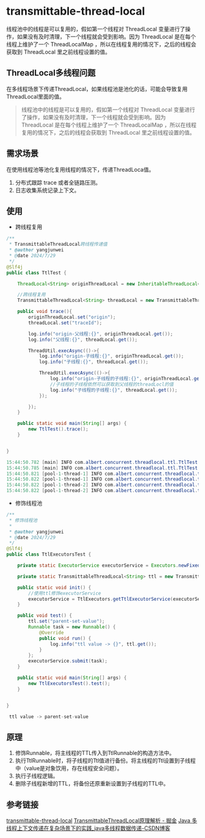 # transmittable-thread-local

线程池中的线程是可以复用的，假如第一个线程对  ThreadLocal 变量进行了操作，如果没有及时清理，下一个线程就会受到影响。因为 ThreadLocal  是在每个线程上维护了一个 ThreadLocalMap ，所以在线程复用的情况下，之后的线程会获取到  ThreadLocal  里之前线程设置的值。

## ThreadLocal多线程问题

在多线程场景下传递ThreadLocal，如果线程池是池化的话，可能会导致复用ThreadLocal里面的值。

> 线程池中的线程是可以复用的，假如第一个线程对  ThreadLocal 变量进行了操作，如果没有及时清理，下一个线程就会受到影响。因为 ThreadLocal  是在每个线程上维护了一个 ThreadLocalMap ，所以在线程复用的情况下，之后的线程会获取到  ThreadLocal  里之前线程设置的值。

## 需求场景

在使用线程池等池化复用线程的情况下，传递ThreadLoca值。

1. 分布式跟踪 trace 或者全链路压测。
2. 日志收集系统记录上下文。

## 使用

- 跨线程复用

```Java
/**
 * TransmittableThreadLocal跨线程传递值
 * @author yangjunwei
 * @date 2024/7/29
 */
@Slf4j
public class TtlTest {

    ThreadLocal<String> originThreadLocal = new InheritableThreadLocal<>();

    //跨线程复用
    TransmittableThreadLocal<String> threadLocal = new TransmittableThreadLocal<>();

    public void trace(){
        originThreadLocal.set("origin");
        threadLocal.set("traceId");

        log.info("origin-父线程:{}", originThreadLocal.get());
        log.info("父线程:{}", threadLocal.get());

        ThreadUtil.execAsync(()->{
            log.info("origin-子线程:{}", originThreadLocal.get());
            log.info("子线程:{}", threadLocal.get());

            ThreadUtil.execAsync(()->{
                log.info("origin-子线程的子线程:{}", originThreadLocal.get());
                //子线程的子线程依然可以获取到父线程的threadLocl的值
                log.info("子线程的子线程:{}", threadLocal.get());
            });

        });
    }

    public static void main(String[] args) {
        new TtlTest().trace();
    }


}

15:44:50.782 [main] INFO com.albert.concurrent.threadlocal.ttl.TtlTest - origin-父线程:origin
15:44:50.785 [main] INFO com.albert.concurrent.threadlocal.ttl.TtlTest - 父线程:traceId
15:44:50.821 [pool-1-thread-1] INFO com.albert.concurrent.threadlocal.ttl.TtlTest - origin-子线程:origin
15:44:50.822 [pool-1-thread-1] INFO com.albert.concurrent.threadlocal.ttl.TtlTest - 子线程:traceId
15:44:50.822 [pool-1-thread-2] INFO com.albert.concurrent.threadlocal.ttl.TtlTest - origin-子线程的子线程:origin
15:44:50.822 [pool-1-thread-2] INFO com.albert.concurrent.threadlocal.ttl.TtlTest - 子线程的子线程:traceId
```

- 修饰线程池

```Java
/**
 * 修饰线程池
 *
 * @author yangjunwei
 * @date 2024/7/29
 */
@Slf4j
public class TtlExecutorsTest {

    private static ExecutorService executorService = Executors.newFixedThreadPool(10);

    private static TransmittableThreadLocal<String> ttl = new TransmittableThreadLocal<>();

    public static void init() {
        //使用ttl修饰executorService
        executorService = TtlExecutors.getTtlExecutorService(executorService);
    }

    public void test() {
        ttl.set("parent-set-value");
        Runnable task = new Runnable() {
            @Override
            public void run() {
                log.info("ttl value -> {}", ttl.get());
            }
        };
        executorService.submit(task);
    }

    public static void main(String[] args) {
        new TtlExecutorsTest().test();
    }


}

 ttl value -> parent-set-value
```

## 原理

1. 修饰Runnable，将主线程的TTL传入到TtlRunnable的构造方法中。
2. 执行TtlRunnable时，将子线程的Ttl值进行备份。将主线程的Ttl设置到子线程中（value是对象饮用，存在线程安全问题）。
3. 执行子线程逻辑。
4. 删除子线程新增的TTL，将备份还原重新设置到子线程的TTL中。

## 参考链接
[transmittable-thread-local](https://github.com/alibaba/transmittable-thread-local)
[TransmittableThreadLocal原理解析 - 掘金](https://juejin.cn/post/6998552093795549191)
[Java 多线程上下文传递在复杂场景下的实践_java多线程数据传递-CSDN博客](https://blog.csdn.net/vivo_tech/article/details/113500269)